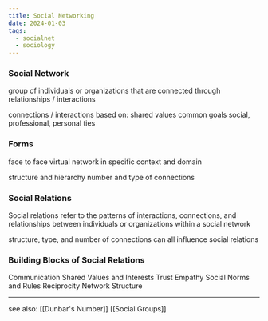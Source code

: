 ```yaml
---
title: Social Networking
date: 2024-01-03
tags:
  - socialnet
  - sociology
---
```

### Social Network
group of individuals or organizations that are connected through relationships / interactions

connections / interactions based on:
shared values 
common goals
social, professional, personal ties 

### Forms
face to face
virtual
network in specific context and domain

structure and hierarchy
number and type of connections

### Social Relations
Social relations refer to the patterns of interactions, connections, and relationships between individuals or organizations within a social network

structure, type, and number of connections can all influence social relations 

### Building Blocks of Social Relations
Communication
Shared Values and Interests
Trust
Empathy
Social Norms and Rules
Reciprocity
Network Structure

---
see also:
[[Dunbar's Number]]
[[Social Groups]]

